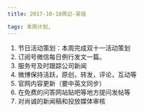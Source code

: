 ```yaml
---
title: 2017-10-18周记-吴瑶

tags: 本周计划,
---
```


1. 节日活动策划：本周完成双十一活动策划
2. 订阅号微信每日例行发文一篇。
3. 服务号及时跟踪公司新闻
4. 微博保持活跃，原创，转发，评论，互动等
5. 官网内容更新（要中英文同步）
6. 在免费的问答网站贴吧等地方提问发帖等
7. 对尚诚的新闻稿和投放媒体审核

